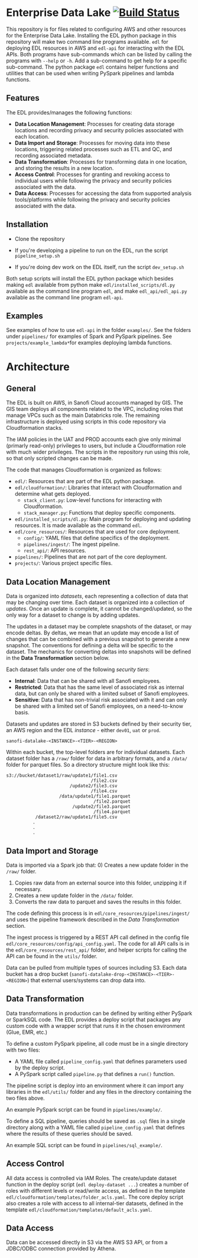 # Enterprise Data Lake [![Build Status](https://travis-ci.com/SanofiDSE/data-lake-config.svg?token=GY1QuvqPbwBdXLxYiytW&branch=master)](https://travis-ci.com/SanofiDSE/data-lake-config)

This repository is for files related to configuring AWS and other resources for the
Enterprise Data Lake. Installing the EDL python package in this repository will make two command line programs
available. `edl` for deploying EDL resources in AWS and `edl-api` for interacting
with the EDL APIs. Both programs have sub-commands which can be listed by calling
the programs with `--help` or `-h`. Add a sub-command to get help for a specific
sub-command. The python package `edl`
contains helper functions and utilities that can be used when writing
PySpark pipelines and lambda functions.

## Features

The EDL provides/manages the following functions:

* **Data Location Management**: Processes for creating data storage locations and
  recording privacy and security policies associated with each location.
* **Data Import and Storage**: Processes for moving data into these locations,
  triggering related processes such as ETL and QC, and recording associated
  metadata.
* **Data Transformation**: Processes for transforming data in one location,
  and storing the results in a new location.
* **Access Control**: Processes for granting and revoking access to individual
  users while following the privacy and security policies associated with the
  data.
* **Data Access**: Processes for accessing the data from supported analysis
  tools/platforms while following the privacy and security policies associated
  with the data.


## Installation

* Clone the repository

* If you're developing a pipeline to run on the EDL, run the script
  `pipeline_setup.sh`

* If you're doing dev work on the EDL itself, run the script
  `dev_setup.sh`

Both setup scripts will install the EDL python package which besides making `edl`
available from python make `edl/installed_scripts/dl.py`
available as the command line program `edl`, and make `edl_api/edl_api.py`
available as the command line program `edl-api`.

## Examples
See examples of how to use `edl-api` in the folder `examples/`. See
the folders under `pipelines/` for examples of Spark and PySpark
pipelines. See `projects/example_lambda*`for examples deploying
lambda functions.

# Architecture

## General

The EDL is built on AWS, in Sanofi Cloud accounts managed by GIS. The GIS
team deploys all components related to the VPC, including roles that manage
VPCs such as the main Databricks role. The remaining infrastructure is deployed
using scripts in this code repository via Cloudformation stacks.

The IAM policies in the UAT and PROD accounts each give only minimal (primarly
read-only) privileges to users, but include a Cloudformation role with much
wider privileges. The scripts in the repository run using this role, so that only
scripted changes can be made.

The code that manages Cloudformation is organized as follows:

* `edl/`: Resources that are part of the EDL python package.
* `edl/cloudformation/`: Libraries that interact with Cloudformation and
  determine what gets deployed.
  * `stack_client.py`: Low-level functions for interacting with Cloudformation.
  * `stack_manager.py`: Functions that deploy specific components.
* `edl/installed_scripts/dl.py`: Main program for deploying and updating
  resources. It is made available as the command `edl`.
* `edl/core_resources/`: Resources that are used for core deployment.
  * `config/`: YAML files that define specifics of the deployment.
  * `pipelines/ingest/`: The ingest pipeline.
  * `rest_api/`: API resources.
* `pipelines/`: Pipelines that are not part of the core deployment.
* `projects/`: Various project specific files.

## Data Location Management

Data is organized into *datasets*, each representing a collection of data
that may be changing over time. Each dataset is organized into a
collection of *updates*. Once an update is complete, it cannot be
changed/updated, so the only way for a dataset to change is by adding updates.

The updates in a dataset may be complete snapshots of the dataset, or may
encode deltas. By deltas, we mean that an update may encode a list of changes
that can be combined with a previous snapshot to generate a new snapshot.
The conventions for defining a delta will be specific to the dataset. The
mechanics for converting deltas into snapshots will be defined in the
**Data Transformation** section below.

Each dataset falls under one of the following *security tiers*:
* **Internal**: Data that can be shared with all Sanofi employees.
* **Restricted**: Data that has the same level of associated risk as internal
  data, but can only be shared with a limited subset of Sanofi employees.
* **Sensitive**: Data that has non-trivial risk associated with it and can only
  be shared with a limited set of Sanofi employees, on a need-to-know basis.

Datasets and updates are stored in S3 buckets defined by their security tier,
an AWS region and the EDL *instance* - either `dev01`, `uat` or `prod`.

```
sanofi-datalake-<INSTANCE>-<TIER>-<REGION>
```

Within each bucket, the top-level folders are for individual datasets. Each
dataset folder has a `/raw/` folder for data in arbitrary formats, and a
`/data/` folder for parquet files. So a directory structure might look
like this:

```
s3://bucket/dataset1/raw/update1/file1.csv
                                /file2.csv
                        /update2/file3.csv
                                /file4.csv
                    /data/update1/file1.parquet
                                 /file2.parquet
                         /update2/file3.parquet
                                 /file4.parquet
           /dataset2/raw/update1/file5.csv
          .
          .
          .
```


## Data Import and Storage

Data is imported via a Spark job that:
0) Creates a new update folder in the `/raw/` folder.
1) Copies raw data from an external source into this folder, unzipping it if
   necessary.
2) Creates a new update folder in the `/data/` folder.
3) Converts the raw data to parquet and saves the results in this folder.

The code defining this process is in `edl/core_resources/pipelines/ingest/`
and uses the pipeline framework described in the *Data Transformation* section.

The ingest process is triggered by a REST API call defined in the config
file `edl/core_resources/config/api_config.yaml`. The code for all API calls is in the
`edl/core_resources/rest_api/` folder, and helper scripts for calling the API can be found in
the `utils/` folder.

Data can be pulled from multiple types of sources including S3. Each data bucket
has a drop bucket (`sanofi-datalake-drop-<INSTANCE>-<TIER>-<REGION>`) that external
users/systems can drop data into.


## Data Transformation

Data transformations in production can be defined by writing either PySpark or
SparkSQL code. The EDL provides a deploy script that packages any custom
code with a wrapper script that runs it in the chosen environment (Glue, EMR,
etc.)

To define a custom PySpark pipeline, all code must be in a single directory with
two files:
* A YAML file called `pipeline_config.yaml` that defines parameters used by
  the deploy script.
* A PySpark script called `pipeline.py` that defines a `run()` function.

The pipeline script is deploy into an environment where it can import any
libraries in the `edl/utils/` folder and any files in the directory containing
the two files above.

An example PySpark script can be found in `pipelines/example/`.

To define a SQL pipeline, queries should be saved as `.sql` files in a single
directory along with a YAML file called `pipeline_config.yaml` that defines
where the results of these queries should be saved.

An example SQL script can be found in `pipelines/sql_example/`.


## Access Control

All data access is controlled via IAM Roles. The create/update dataset function
in the deploy script (`edl deploy-dataset ...`)
creates a number of roles with different levels or read/write access, as
defined in the template `edl/cloudformation/templates/folder_acls.yaml`. The
core deploy script also creates a role with access to all internal-tier
datasets, defined in the template
`edl/cloudformation/templates/default_acls.yaml`.


## Data Access

Data can be accessed directly in S3 via the AWS S3 API, or from a JDBC/ODBC
connection provided by Athena.

